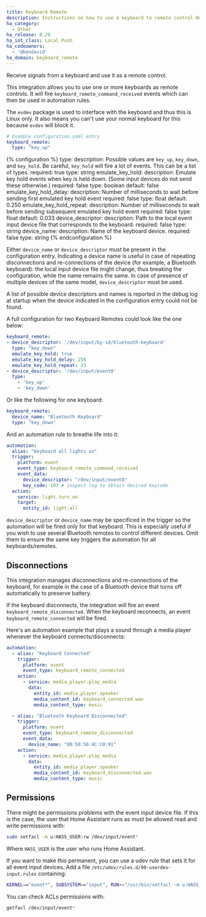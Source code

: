 ```yaml
---
title: Keyboard Remote
description: Instructions on how to use a keyboard to remote control Home Assistant.
ha_category:
  - Other
ha_release: 0.29
ha_iot_class: Local Push
ha_codeowners:
  - '@bendavid'
ha_domain: keyboard_remote
---
```


Receive signals from a keyboard and use it as a remote control.

This integration allows you to use one or more keyboards as remote controls. It will fire `keyboard_remote_command_received` events which can then be used in automation rules.

The `evdev` package is used to interface with the keyboard and thus this is Linux only. It also means you can't use your normal keyboard for this because `evdev` will block it.

```yaml
# Example configuration.yaml entry
keyboard_remote:
  type: "key_up"
```

{% configuration %}
type:
  description: Possible values are `key_up`, `key_down`, and `key_hold`. Be careful, `key_hold` will fire a lot of events.  This can be a list of types.
  required: true
  type: string
emulate_key_hold:
  description: Emulate key hold events when key is held down.  (Some input devices do not send these otherwise.)
  required: false
  type: boolean
  default: false
emulate_key_hold_delay:
  description:  Number of milliseconds to wait before sending first emulated key hold event
  required: false
  type: float
  default: 0.250
emulate_key_hold_repeat:
  description:  Number of milliseconds to wait before sending subsequent emulated key hold event
  required: false
  type: float
  default: 0.033
device_descriptor:
  description: Path to the local event input device file that corresponds to the keyboard.
  required: false
  type: string
device_name:
  description: Name of the keyboard device.
  required: false
  type: string
{% endconfiguration %}

Either `device_name` or `device_descriptor` must be present in the configuration entry. Indicating a device name is useful in case of repeating disconnections and re-connections of the device (for example, a Bluetooth keyboard): the local input device file might change, thus breaking the configuration, while the name remains the same.
In case of presence of multiple devices of the same model, `device_descriptor` must be used.

A list of possible device descriptors and names is reported in the debug log at startup when the device indicated in the configuration entry could not be found.

A full configuration for two Keyboard Remotes could look like the one below:

```yaml
keyboard_remote:
- device_descriptor: '/dev/input/by-id/bluetooth-keyboard'
  type: "key_down"
  emulate_key_hold: true
  emulate_key_hold_delay: 250
  emulate_key_hold_repeat: 33
- device_descriptor: '/dev/input/event0'
  type:
    - 'key_up'
    - 'key_down'
```

Or like the following for one keyboard:

```yaml
keyboard_remote:
  device_name: "Bluetooth Keyboard"
  type: "key_down"
```

And an automation rule to breathe life into it:

```yaml
automation:
  alias: "Keyboard all lights on"
  trigger:
    platform: event
    event_type: keyboard_remote_command_received
    event_data:
      device_descriptor: "/dev/input/event0"
      key_code: 107 # inspect log to obtain desired keycode
  action:
    service: light.turn_on
    target:
      entity_id: light.all
```

`device_descriptor` or `device_name` may be specificed in the trigger so the automation will be fired only for that keyboard. This is especially useful if you wish to use several Bluetooth remotes to control different devices. Omit them to ensure the same key triggers the automation for all keyboards/remotes.

## Disconnections

This integration manages disconnections and re-connections of the keyboard, for example in the case of a Bluetooth device that turns off automatically to preserve battery.

If the keyboard disconnects, the integration will fire an event `keyboard_remote_disconnected`.
When the keyboard reconnects, an event `keyboard_remote_connected` will be fired.

Here's an automation example that plays a sound through a media player whenever the keyboard connects/disconnects:

```yaml
automation:
  - alias: "Keyboard Connected"
    trigger:
      platform: event
      event_type: keyboard_remote_connected
    action:
      - service: media_player.play_media
        data:
          entity_id: media_player.speaker
          media_content_id: keyboard_connected.wav
          media_content_type: music

  - alias: "Bluetooth Keyboard Disconnected"
    trigger:
      platform: event
      event_type: keyboard_remote_disconnected
      event_data:
        device_name: "00:58:56:4C:C0:91"
    action:
      - service: media_player.play_media
        data:
          entity_id: media_player.speaker
          media_content_id: keyboard_disconnected.wav
          media_content_type: music
```

## Permissions

There might be permissions problems with the event input device file. If this is the case, the user that Home Assistant runs as must be allowed read and write permissions with:

```bash
sudo setfacl -m u:HASS_USER:rw /dev/input/event*
```

Where `HASS_USER` is the user who runs Home Assistant.

If you want to make this permanent, you can use a udev rule that sets it for all event input devices. Add a file `/etc/udev/rules.d/99-userdev-input.rules` containing:

```bash
KERNEL=="event*", SUBSYSTEM=="input", RUN+="/usr/bin/setfacl -m u:HASS_USER:rw $env{DEVNAME}"
```

You can check ACLs permissions with:

```bash
getfacl /dev/input/event*
```
